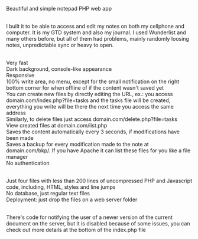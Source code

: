 Beautiful and simple notepad PHP web app<br><br>

I built it to be able to access and edit my notes on both my cellphone and computer. It is my GTD system and also my journal. I used Wunderlist and many others before, but all of them had problems, mainly randomly loosing notes, unpredictable sync or heavy to open.<br><br>

Very fast<br>
Dark background, console-like appearance<br>
Responsive<br>
100% write area, no menu, except for the small notification on the right bottom corner for when offline of if the content wasn't saved yet<br>
You can create new files by directly editing the URL, ex.: you access domain.com/index.php?file=tasks and the tasks file will be created, everything you write will be there the next time you access the same address<br>
Similarly, to delete files just access domain.com/delete.php?file=tasks<br>
View created files at domain.com/list.php<br>
Saves the content automatically every 3 seconds, if modifications have been made<br>
Saves a backup for every modification made to the note at domain.com/bkp/. If you have Apache it can list these files for you like a file manager<br>
No authentication<br><br>

Just four files with less than 200 lines of uncompressed PHP and Javascript code, including, HTML, styles and line jumps<br>
No database, just regular text files<br>
Deployment: just drop the files on a web server folder<br><br>

There's code for notifying the user of a newer version of the current document on the server, but it is disabled because of some issues, you can check out more details at the bottom of the index.php file
